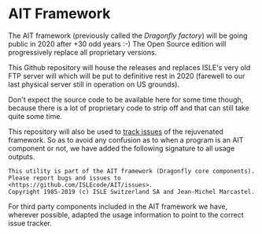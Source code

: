 # AIT Framework

The AIT framework (previously called the *Dragonfly factory*) will be going public in 2020 after +30 odd years :-) 
The Open Source edition will progressively replace all proprietary versions.

This Github repository will house the releases and replaces ISLE's very old FTP server will which will be put to definitive rest in 2020 (farewell to our last physical server still in operation on US grounds).

Don't expect the source code to be available here for some time though, because there is a lot of proprietary code to strip off and that can still take quite some time.

This repository will also be used to [track issues](https://github.com/ISLEcode/AIT/issues) of the rejuvenated framework. So as to avoid any confusion as to when a program is an AIT component or not, we have added the following signature to all usage outputs.

```
This utility is part of the AIT framework (Dragonfly core components).
Please report bugs and issues to <https://github.com/ISLEcode/AIT/issues>.
Copyright 1985-2019 (c) ISLE Switzerland SA and Jean-Michel Marcastel.
```

For third party components included in the AIT framework we have, wherever possible, adapted the usage information to point to the correct issue tracker.
